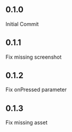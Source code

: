 ## 0.1.0
Initial Commit

## 0.1.1
Fix missing screenshot

## 0.1.2
Fix onPressed parameter

## 0.1.3
Fix missing asset
